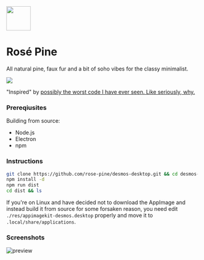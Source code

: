 <img src="https://github.com/rose-pine/rose-pine-theme/blob/master/assets/icon.png" width="64" />

# Rosé Pine

All natural pine, faux fur and a bit of soho vibes for the classy minimalist.

[![](https://img.shields.io/badge/Rosé%20Pine%20Theme-191724)](https://github.com/rose-pine/rose-pine-theme)

"Inspired" by [possibly the worst code I have ever seen. Like seriously, why.](https://github.com/DingShizhe/Desmos-Desktop)

### Prereqiusites

Building from source:

 - Node.js
 - Electron
 - npm

### Instructions

```sh
git clone https://github.com/rose-pine/desmos-desktop.git && cd desmos-desktop
npm install -d
npm run dist
cd dist && ls 
```

If you're on Linux and have decided not to download the AppImage and instead build it from source for some forsaken reason, you need edit `./res/appimagekit-desmos.desktop` properly and move it to `.local/share/applications`.


### Screenshots

![preview](https://i.imgur.com/ui3AKxn.png)
